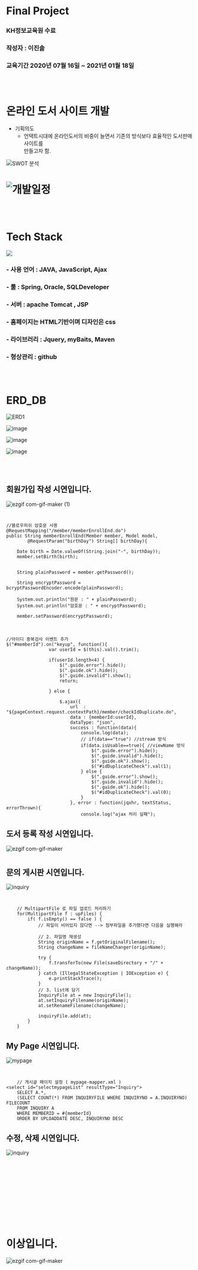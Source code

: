 # Final Project

### KH정보교육원 수료 ###
### 작성자 : 이진솔 ###
### 교육기간 2020년 07월 16일 ~ 2021년 01월 18일 ### 


</br></br>
# 온라인 도서 사이트 개발 #

  * 기획의도
    * 언택트시대에 온라인도서의 비중이 늘면서 
      기존의 방식보다 효율적인 도서판매사이트를        
      만들고자 함.
      
   ![SWOT 분석](https://github.com/qlrtyx0361/KH_FinalProject/blob/master/SWAT.PNG)



# ![개발일정](https://github.com/qlrtyx0361/KH_FinalProject/blob/master/DATE.PNG)
</br></br>

# Tech Stack #
![](https://github.com/qlrtyx0361/KH_FinalProject/blob/master/tool.PNG)
</br>
### - 사용 언어 : JAVA, JavaScript, Ajax
### - 툴 : Spring, Oracle, SQLDeveloper
### - 서버 : apache Tomcat , JSP
### - 홈페이지는 HTML기반이며 디자인은 css
### - 라이브러리 : Jquery, myBaits, Maven
### - 형상관리 : github
</br></br>

# ERD_DB #

![ERD1](https://user-images.githubusercontent.com/73675217/105877437-57f9dc00-6043-11eb-9dc8-f8331436273f.png)

![image](https://user-images.githubusercontent.com/73675217/105878696-a65baa80-6044-11eb-9ad6-fbd72b4cf7cc.png)

![image](https://user-images.githubusercontent.com/73675217/105878862-d4d98580-6044-11eb-8dd4-65642272b21b.png)

![image](https://user-images.githubusercontent.com/73675217/105878912-e4f16500-6044-11eb-9b5d-b93f705b8597.png)





</br></br>
## 회원가입 작성 시연입니다.

![ezgif com-gif-maker (1)](https://user-images.githubusercontent.com/73675217/105887250-d14afc00-604e-11eb-84aa-6526ba8428db.gif)

#



	//블로우피쉬 암호문 사용
	@RequestMapping("/member/memberEnrollEnd.do")
	public String memberEnrollEnd(Member member, Model model,
			@RequestParam("birthDay") String[] birthDay){

		Date birth = Date.valueOf(String.join("-", birthDay));
		member.setBirth(birth);
		
		
		String plainPassword = member.getPassword();

		String encryptPassword = bcryptPasswordEncoder.encode(plainPassword);

		System.out.println("원문 : " + plainPassword);
		System.out.println("암호문 : " + encryptPassword);

		member.setPassword(encryptPassword);

</br>




	//아이디 중복검사 이벤트 추가 
	$("#memberId").on("keyup", function(){
			        var userId = $(this).val().trim();
			        
			        if(userId.length<4) {
			        	$(".guide.error").hide();
			        	$(".guide.ok").hide();
			        	$(".guide.invalid").show();
			        	return;
			        	
			        } else {
			        	
				        $.ajax({
				            url  : "${pageContext.request.contextPath}/member/checkIdDuplicate.do",
				            data : {memberId:userId},
				            dataType: "json",
				            success : function(data){
				                console.log(data);
				                // if(data=="true") //stream 방식
				                if(data.isUsable==true){ //viewName 방식
				                    $(".guide.error").hide();
				                    $(".guide.invalid").hide();
				                    $(".guide.ok").show();
				                    $("#idDuplicateCheck").val(1);
				                } else {
				                    $(".guide.error").show();
				                    $(".guide.invalid").hide();
				                    $(".guide.ok").hide();
				                    $("#idDuplicateCheck").val(0);
				                }
				            }, error : function(jqxhr, textStatus, errorThrown){
				                console.log("ajax 처리 실패");





## 도서 등록 작성 시연입니다.

![ezgif com-gif-maker](https://user-images.githubusercontent.com/73675217/105887293-e1fb7200-604e-11eb-97f4-7a4018ac411d.gif)

#


## 문의 게시판 시연입니다.

![inquiry](https://user-images.githubusercontent.com/73675217/105887305-e6c02600-604e-11eb-8c3b-e1f4fe40f9c1.gif)

#


   		// MultipartFile 로 파일 업로드 처리하기 
		for(MultipartFile f : upFiles) {
			if( f.isEmpty() == false ) { 
				// 파일이 비어있지 않다면 --> 첨부파일을 추가했다면 다음을 실행해라
				
				// 2. 파일명 재생성
				String originName = f.getOriginalFilename();
				String changeName = fileNameChanger(originName);
				
				try {
					f.transferTo(new File(saveDirectory + "/" + changeName));
				} catch (IllegalStateException | IOException e) {
					e.printStackTrace();
				}
				// 3. list에 담기
				InquiryFile at = new InquiryFile();
				at.setInquiryFilename(originName);
				at.setRenameFilename(changeName);
				
				inquiryFile.add(at);
			}
		}



## My Page 시연입니다.

![mypage](https://user-images.githubusercontent.com/73675217/105887314-eaec4380-604e-11eb-9843-1f94796bb1b9.gif)

#


        // 게시글 페이지 설정 ( mypage-mapper.xml )
 	<select id="selectmypageList" resultType="Inquiry">
		SELECT A.*, 
		(SELECT COUNT(*) FROM INQUIRYFILE WHERE INQUIRYNO = A.INQUIRYNO) FILECOUNT
		FROM INQUIRY A
		WHERE MEMBERID = #{memberId}
		ORDER BY UPLOADDATE DESC, INQUIRYNO DESC




## 수정, 삭제 시연입니다.

![inquiry](https://user-images.githubusercontent.com/73675217/105887305-e6c02600-604e-11eb-8c3b-e1f4fe40f9c1.gif)

#








</br></br></br></br></br></br></br></br>

# 이상입니다.

![ezgif com-gif-maker](https://user-images.githubusercontent.com/73675217/106155320-e2694980-61c3-11eb-9117-0a9afad65e5b.gif)

#


